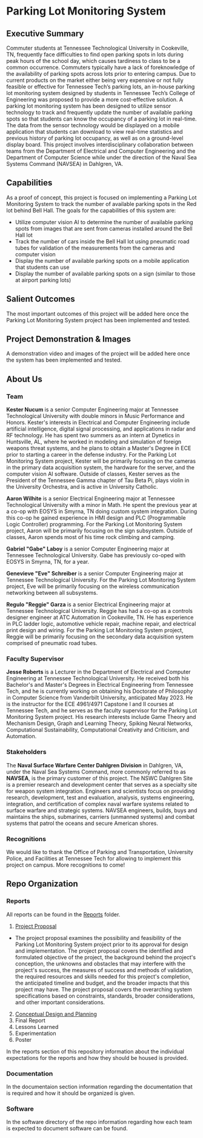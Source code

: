 # Parking Lot Monitoring System

## Executive Summary

Commuter students at Tennessee Technological University in Cookeville, TN, frequently face difficulties to find open parking spots in lots during peak hours of the school day, which causes tardiness to class to be a common occurrence. Commuters typically have a lack of foreknowledge of the availability of parking spots across lots prior to entering campus. Due to current products on the market either being very expensive or not fully feasible or effective for Tennessee Tech’s parking lots, an in-house parking lot monitoring system designed by students in Tennessee Tech’s College of Engineering was proposed to provide a more cost-effective solution. A parking lot monitoring system has been designed to utilize sensor technology to track and frequently update the number of available parking spots so that students can know the occupancy of a parking lot in real-time. The data from the sensor technology would be displayed on a mobile application that students can download to view real-time statistics and previous history of parking lot occupancy, as well as on a ground-level display board. This project involves interdisciplinary collaboration between teams from the Department of Electrical and Computer Engineering and the Department of Computer Science while under the direction of the Naval Sea Systems Command (NAVSEA) in Dahlgren, VA.

## Capabilities

As a proof of concept, this project is focused on implementing a Parking Lot Monitoring System to track the number of available parking spots in the Red lot behind Bell Hall. The goals for the capabilities of this system are:
  * Utilize computer vision AI to determine the number of available parking spots from images that are sent from cameras installed around the Bell Hall lot
  * Track the number of cars inside the Bell Hall lot using pneumatic road tubes for validation of the measurements from the cameras and computer vision
  * Display the number of available parking spots on a mobile application that students can use
  * Display the number of available parking spots on a sign (similar to those at airport parking lots)

## Salient Outcomes

The most important outcomes of this project will be added here once the Parking Lot Monitoring System project has been implemented and tested.

## Project Demonstration & Images

A demonstration video and images of the project will be added here once the system has been implemented and tested.

## About Us

### Team

**Kester Nucum** is a senior Computer Engineering major at Tennessee Technological University with double minors in Music Performance and Honors. Kester's interests in Electrical and Computer Engineering include artificial intelligence, digital signal processing, and applications in radar and RF technology. He has spent two summers as an intern at Dynetics in Huntsville, AL, where he worked in modeling and simulation of foreign weapons threat systems, and he plans to obtain a Master's Degree in ECE prior to starting a career in the defense industry. For the Parking Lot Monitoring System project, Kester will be primarily focusing on the cameras in the primary data acquisition system, the hardware for the server, and the computer vision AI software. Outside of classes, Kester serves as the President of the Tennessee Gamma chapter of Tau Beta Pi, plays violin in the University Orchestra, and is active in University Catholic.

**Aaron Wilhite** is a senior Electrical Engineering major at Tennessee Technological University with a minor in Math. He spent the previous year at a co-op with EOSYS in Smyrna, TN doing custom system integration. During this co-op he gained experience in HMI design and PLC (Programmable Logic Controller) programming. For the Parking Lot Monitoring System project, Aaron will be primarily focusing on the sign subsystem. Outside of classes, Aaron spends most of his time rock climbing and camping.

**Gabriel "Gabe" Laboy** is a senior Computer Engineering major at Tennessee Technological University. Gabe has previously co-oped with EOSYS in Smyrna, TN, for a year.

**Genevieve "Eve" Schreiber** is a senior Computer Engineering major at Tennessee Technological University. For the Parking Lot Monitoring System project, Eve will be primarily focusing on the wireless communication networking between all subsystems.

**Regulo "Reggie" Garza** is a senior Electrical Engineering major at Tennessee Technological University. Reggie has had a co-op as a controls designer engineer at ATC Automation in Cookeville, TN. He has experience in PLC ladder logic, automotive vehicle repair, machine repair, and electrical print design and wiring. For the Parking Lot Monitoring System project, Reggie will be primarily focusing on the secondary data acquisition system comprised of pneumatic road tubes.

### Faculty Supervisor

**Jesse Roberts** is a Lecturer in the Department of Electrical and Computer Engineering at Tennessee Technological University. He received both his Bachelor's and Master's Degrees in Electrical Engineering from Tennessee Tech, and he is currently working on obtaining his Doctorate of Philosophy in Computer Science from Vanderbilt University, anticipated May 2023. He is the instructor for the ECE 4961/4971 Capstone I and II courses at Tennessee Tech, and he serves as the faculty supervisor for the Parking Lot Monitoring System project. His research interests include Game Theory and Mechanism Design, Graph and Learning Theory, Spiking Neural Networks, Computational Sustainability, Computational Creativity and Criticism, and Automation.

### Stakeholders

The **Naval Surface Warfare Center Dahlgren Division** in Dahlgren, VA, under the Naval Sea Systems Command, more commonly referred to as **NAVSEA**, is the primary customer of this project. The NSWC Dahlgren Site is a premier research and development center that serves as a specialty site for weapon system integration. Engineers and scientists focus on providing research, development, test and evaluation, analysis, systems engineering, integration, and certification of complex naval warfare systems related to surface warfare and strategic systems. NAVSEA engineers, builds, buys and maintains the ships, submarines, carriers (unmanned systems) and combat systems that patrol the oceans and secure American shores.

### Recognitions

We would like to thank the Office of Parking and Transportation, University Police, and Facilities at Tennessee Tech for allowing to implement this project on campus. More recognitions to come!

## Repo Organization

### Reports

All reports can be found in the [Reports](/Reports) folder.

1. [Project Proposal](/Reports/ProjectProposal.pdf)
  * The project proposal examines the possibility and feasibility of the Parking Lot Monitoring System project prior to its approval for design and implementation. The project proposal covers the identified and formulated objective of the project,  the background behind the project's conception, the unknowns and obstacles that may interfere with the project's success, the measures of success and methods of validation, the required resources and skills needed for this project's completion, the anticipated timeline and budget, and the broader impacts that this project may have. The project proposal covers the overarching system specifications based on constraints, standards, broader considerations, and other important considerations.
2. [Conceptual Design and Planning](/Reports/Conceptual&#32;Design&#32;and&#32;Planning)
3. Final Report
4. Lessons Learned
5. Experimentation
6. Poster

In the reports section of this repository information about the individual expectations for the reports and how they should be housed is provided.

### Documentation

In the documentaion section information regarding the documentation that is required and how it should be organized is given.

### Software

In the software directory of the repo information regarding how each team is expected to document software can be found.

